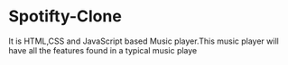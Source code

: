 # Spotifty-Clone
It is HTML,CSS and JavaScript based Music player.This music player will have all the features found in
a typical music playe
